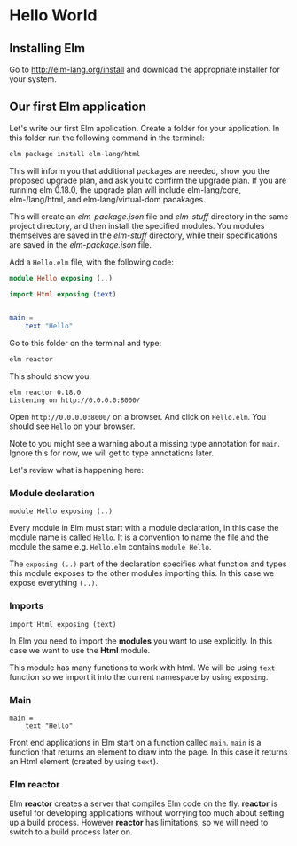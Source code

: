 # Hello World

## Installing Elm

Go to http://elm-lang.org/install and download the appropriate installer for your system.

## Our first Elm application

Let's write our first Elm application. Create a folder for your application. In this folder run the following command in the terminal:

```bash
elm package install elm-lang/html
```

This will inform you that additional packages are needed, show you the proposed upgrade plan, and ask you to confirm the upgrade plan.  If you are running elm 0.18.0, the upgrade plan will include elm-lang/core, elm-/lang/html, and elm-lang/virtual-dom pacakages.

This will create an _elm-package.json_ file and _elm-stuff_ directory in the same project directory, and then install the specified modules. You modules themselves are saved in the _elm-stuff_ directory, while their specifications are saved in the _elm-package.json_ file.

Add a `Hello.elm` file, with the following code:

```elm
module Hello exposing (..)

import Html exposing (text)


main =
    text "Hello"
```

Go to this folder on the terminal and type:

```bash
elm reactor
```

This should show you:

```
elm reactor 0.18.0
Listening on http://0.0.0.0:8000/
```

Open `http://0.0.0.0:8000/` on a browser. And click on `Hello.elm`. You should see `Hello` on your browser.

Note to you might see a warning about a missing type annotation for `main`. Ignore this for now, we will get to type annotations later.

Let's review what is happening here:

### Module declaration

```
module Hello exposing (..)
```

Every module in Elm must start with a module declaration, in this case the module name is called `Hello`. It is a convention to name the file and the module the same e.g. `Hello.elm` contains `module Hello`.

The `exposing (..)` part of the declaration specifies what function and types this module exposes to the other modules importing this. In this case we expose everything `(..)`.

### Imports

```
import Html exposing (text)
```

In Elm you need to import the __modules__  you want to use explicitly. In this case we want to use the __Html__ module. 

This module has many functions to work with html. We will be using `text` function so we import it into the current namespace by using `exposing`.

### Main

```
main =
    text "Hello"
```

Front end applications in Elm start on a function called `main`. `main` is a function that returns an element to draw into the page. In this case it returns an Html element (created by using `text`).

### Elm reactor

Elm __reactor__ creates a server that compiles Elm code on the fly. __reactor__ is useful for developing applications without worrying too much about setting up a build process. However __reactor__ has limitations, so we will need to switch to a build process later on.
